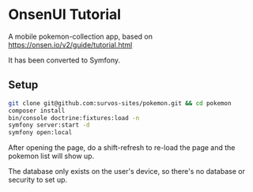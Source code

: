 # OnsenUI Tutorial

A mobile pokemon-collection app, based on https://onsen.io/v2/guide/tutorial.html

It has been converted to Symfony.

## Setup

```bash
git clone git@github.com:survos-sites/pokemon.git && cd pokemon
composer install
bin/console doctrine:fixtures:load -n
symfony server:start -d
symfony open:local
```

After opening the page, do a shift-refresh to re-load the page and the pokemon list will show up.

The database only exists on the user's device, so there's no database or security to set up.



